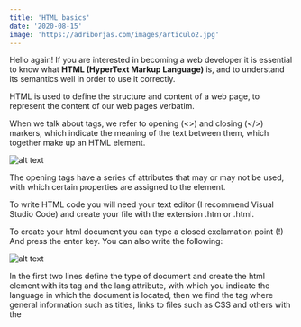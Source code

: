 ```yaml
---
title: 'HTML basics'
date: '2020-08-15'
image: 'https://adriborjas.com/images/articulo2.jpg'
---
```


Hello again! If you are interested in becoming a web developer it is essential to know what **HTML (HyperText Markup Language)** is, and to understand its semantics well in order to use it correctly.

HTML is used to define the structure and content of a web page, to represent the content of our web pages verbatim. 

When we talk about tags, we refer to opening (<>) and closing (</>) markers, which indicate the meaning of the text between them, which together make up an HTML element.

![alt text](https://adriborjas.com/images/htmle.png "html element")

The opening tags have a series of attributes that may or may not be used, with which certain properties are assigned to the element.


To write HTML code you will need your text editor (I recommend Visual Studio Code) and create your file with the extension .htm or .html.
 
To create your html document you can type a closed exclamation point (!) And press the enter key. You can also write the following:

![alt text](https://adriborjas.com/images/htmlsc.png "html structure")

In the first two lines define the type of document and create the html element with its tag and the lang attribute, with which you indicate the language in which the document is located, then we find the <head> tag where general information such as titles, links to files such as CSS and others with the <title>, <link> and <meta> tags are placed. 

Some tags as <meta> and <img> are exceptions and has no closing tag.

Finally we find the <body> tag  is where you place the general content such as the heading, the sections made up of images, tables, paragraphs, cards, among many things and using a great variety of tags like <header>, <figure>, <section>, <p>, <div>, and others.

